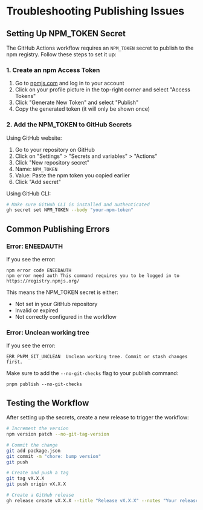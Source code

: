 # Troubleshooting Publishing Issues

## Setting Up NPM_TOKEN Secret

The GitHub Actions workflow requires an `NPM_TOKEN` secret to publish to the npm registry. Follow these steps to set it up:

### 1. Create an npm Access Token

1. Go to [npmjs.com](https://www.npmjs.com/) and log in to your account
2. Click on your profile picture in the top-right corner and select "Access Tokens"
3. Click "Generate New Token" and select "Publish"
4. Copy the generated token (it will only be shown once)

### 2. Add the NPM_TOKEN to GitHub Secrets

Using GitHub website:

1. Go to your repository on GitHub
2. Click on "Settings" > "Secrets and variables" > "Actions"
3. Click "New repository secret"
4. Name: `NPM_TOKEN`
5. Value: Paste the npm token you copied earlier
6. Click "Add secret"

Using GitHub CLI:

```bash
# Make sure GitHub CLI is installed and authenticated
gh secret set NPM_TOKEN --body "your-npm-token"
```

## Common Publishing Errors

### Error: ENEEDAUTH

If you see the error:

```
npm error code ENEEDAUTH
npm error need auth This command requires you to be logged in to https://registry.npmjs.org/
```

This means the NPM_TOKEN secret is either:

- Not set in your GitHub repository
- Invalid or expired
- Not correctly configured in the workflow

### Error: Unclean working tree

If you see the error:

```
ERR_PNPM_GIT_UNCLEAN  Unclean working tree. Commit or stash changes first.
```

Make sure to add the `--no-git-checks` flag to your publish command:

```
pnpm publish --no-git-checks
```

## Testing the Workflow

After setting up the secrets, create a new release to trigger the workflow:

```bash
# Increment the version
npm version patch --no-git-tag-version

# Commit the change
git add package.json
git commit -m "chore: bump version"
git push

# Create and push a tag
git tag vX.X.X
git push origin vX.X.X

# Create a GitHub release
gh release create vX.X.X --title "Release vX.X.X" --notes "Your release notes"
```
